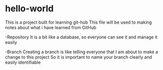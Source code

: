 # hello-world
This is a project built for learning git-hub
This file will be used to making notes about what i have learned from GitHub

-Repository
  It is a bit like a database, so everyone can see it and manage it easily
  
-Branch
  Creating a branch is like telling everyone that I am about to make a change to this project
  So it is important to name your branch clearly and easily identifiable
  
